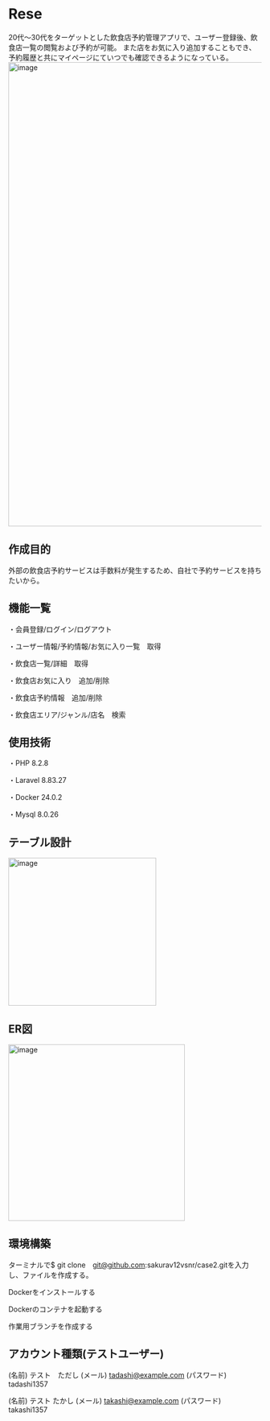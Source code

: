# Rese
20代～30代をターゲットとした飲食店予約管理アプリで、ユーザー登録後、飲食店一覧の閲覧および予約が可能。
また店をお気に入り追加することもでき、予約履歴と共にマイページにていつでも確認できるようになっている。
<img width="923" alt="image" src="https://github.com/sakurav12vsnr/case2/assets/138364593/afce3510-4088-452f-94b2-7dc63a642e84">

## 作成目的
外部の飲食店予約サービスは手数料が発生するため、自社で予約サービスを持ちたいから。

## 機能一覧
・会員登録/ログイン/ログアウト

・ユーザー情報/予約情報/お気に入り一覧　取得

・飲食店一覧/詳細　取得

・飲食店お気に入り　追加/削除

・飲食店予約情報　追加/削除

・飲食店エリア/ジャンル/店名　検索

## 使用技術
・PHP 8.2.8

・Laravel 8.83.27

・Docker 24.0.2

・Mysql 8.0.26

## テーブル設計
<img width="294" alt="image" src="https://github.com/sakurav12vsnr/case2/assets/138364593/2c07659d-7f80-427c-8f7a-c52ea00c3936">

## ER図
<img width="351" alt="image" src="https://github.com/sakurav12vsnr/case2/assets/138364593/337d88e1-5583-4d8f-b79b-6f019c128025">

## 環境構築
ターミナルで$ git clone　git@github.com:sakurav12vsnr/case2.gitを入力し、ファイルを作成する。

Dockerをインストールする

Dockerのコンテナを起動する

作業用ブランチを作成する

## アカウント種類(テストユーザー)
(名前) テスト　ただし
(メール) tadashi@example.com
(パスワード) tadashi1357

(名前) テスト たかし
(メール) takashi@example.com
(パスワード) takashi1357






